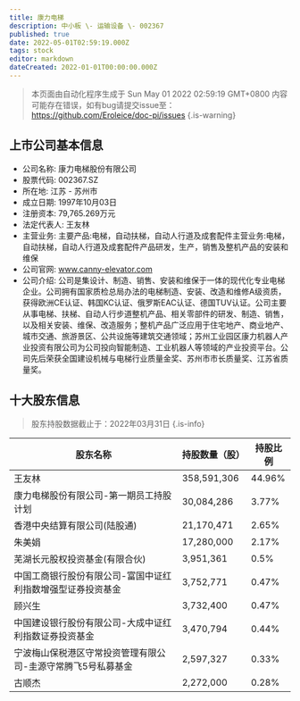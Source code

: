 ```yaml
---
title: 康力电梯
description: 中小板 \- 运输设备 \- 002367
published: true
date: 2022-05-01T02:59:19.000Z
tags: stock
editor: markdown
dateCreated: 2022-01-01T00:00:00.000Z
---
```


> 本页面由自动化程序生成于 Sun May 01 2022 02:59:19 GMT+0800
> 内容可能存在错误，如有bug请提交issue至：https://github.com/Eroleice/doc-pi/issues
{.is-warning}

## 上市公司基本信息
- 公司名称: 康力电梯股份有限公司
- 股票代码: 002367.SZ
- 所在地: 江苏 - 苏州市
- 成立日期: 1997年10月03日
- 注册资本: 79,765.269万元
- 法定代表人: 王友林
- 主营业务: 主要产品:电梯，自动扶梯，自动人行道及成套配件主营业务:电梯，自动扶梯，自动人行道及成套配件产品研发，生产，销售及整机产品的安装和维保
- 公司官网: www.canny-elevator.com
- 公司介绍: 公司是集设计、制造、销售、安装和维保于一体的现代化专业电梯企业。公司拥有国家质检总局办法的电梯制造、安装、改造和维修A级资质，获得欧洲CE认证、韩国KC认证、俄罗斯EAC认证、德国TUV认证。公司主要从事电梯、扶梯、自动人行步道整机产品、相关零部件的研发、制造、销售，以及相关安装、维保、改造服务；整机产品广泛应用于住宅地产、商业地产、城市交通、旅游景区、公共设施等建筑交通领域；苏州工业园区康力机器人产业投资有限公司为公司投向智能制造、工业机器人等领域的产业投资平台。公司先后荣获全国建设机械与电梯行业质量金奖、苏州市市长质量奖、江苏省质量奖。


## 十大股东信息
> 股东持股数据截止于：2022年03月31日
{.is-info}

| 股东名称 | 持股数量（股） | 持股比例 |
| --- | --- | --- |
| 王友林 | 358,591,306 | 44.96% |
| 康力电梯股份有限公司-第一期员工持股计划 | 30,084,286 | 3.77% |
| 香港中央结算有限公司(陆股通) | 21,170,471 | 2.65% |
| 朱美娟 | 17,280,000 | 2.17% |
| 芜湖长元股权投资基金(有限合伙) | 3,951,361 | 0.5% |
| 中国工商银行股份有限公司-富国中证红利指数增强型证券投资基金 | 3,752,771 | 0.47% |
| 顾兴生 | 3,732,400 | 0.47% |
| 中国建设银行股份有限公司-大成中证红利指数证券投资基金 | 3,470,794 | 0.44% |
| 宁波梅山保税港区守常投资管理有限公司-圭源守常腾飞5号私募基金 | 2,597,327 | 0.33% |
| 古顺杰 | 2,272,000 | 0.28% |




